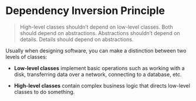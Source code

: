 # Dependency Inversion Principle

> High-level classes shouldn’t depend on low-level classes.
Both should depend on abstractions. Abstractions
shouldn’t depend on details. Details should depend on
abstractions.

Usually when designing software, you can make a distinction
between two levels of classes:

- **Low-level classes** implement basic operations such as working
with a disk, transferring data over a network, connecting to a
database, etc.

- **High-level classes** contain complex business logic that directs
low-level classes to do something.


